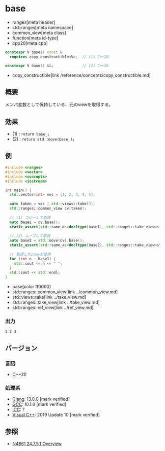 # base
* ranges[meta header]
* std::ranges[meta namespace]
* common_view[meta class]
* function[meta id-type]
* cpp20[meta cpp]

```cpp
constexpr V base() const &
  requires copy_constructible<V>;  // (1) C++20

constexpr V base() &&;             // (2) C++20
```
* copy_constructible[link /reference/concepts/copy_constructible.md]

## 概要

メンバ変数として保持している、元のviewを取得する。

## 効果

- (1) : `return base_;`
- (2) : `return std::move(base_);`

## 例
```cpp example
#include <ranges>
#include <vector>
#include <concepts>
#include <iostream>

int main() {
  std::vector<int> vec = {1, 2, 3, 4, 5};
  
  auto taken = vec | std::views::take(3);
  std::ranges::common_view cv(taken);
  
  // (1) コピーして取得
  auto base1 = cv.base();
  static_assert(std::same_as<decltype(base1), std::ranges::take_view<std::ranges::ref_view<std::vector<int>>>>);
  
  // (2) ムーブして取得
  auto base2 = std::move(cv).base();
  static_assert(std::same_as<decltype(base2), std::ranges::take_view<std::ranges::ref_view<std::vector<int>>>>);
  
  // 取得したviewを使用
  for (int n : base1) {
    std::cout << n << " ";
  }
  std::cout << std::endl;
}
```
* base[color ff0000]
* std::ranges::common_view[link ../common_view.md]
* std::views::take[link ../take_view.md]
* std::ranges::take_view[link ../take_view.md]
* std::ranges::ref_view[link ../ref_view.md]

### 出力
```
1 2 3 
```

## バージョン
### 言語
- C++20

### 処理系
- [Clang](/implementation.md#clang): 13.0.0 [mark verified]
- [GCC](/implementation.md#gcc): 10.1.0 [mark verified]
- [ICC](/implementation.md#icc): ?
- [Visual C++](/implementation.md#visual_cpp): 2019 Update 10 [mark verified]

## 参照
- [N4861 24.7.5.1 Overview](https://timsong-cpp.github.io/cppwp/n4861/range.common.view)